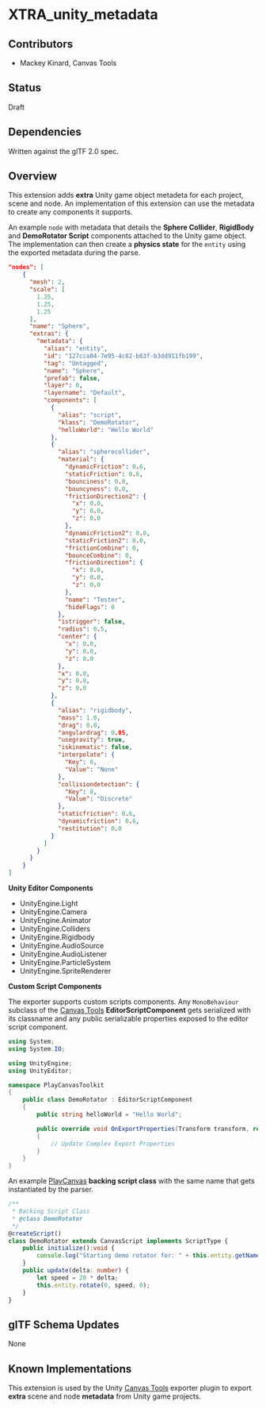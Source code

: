 # XTRA_unity_metadata 

## Contributors

* Mackey Kinard, Canvas Tools

## Status

Draft

## Dependencies

Written against the glTF 2.0 spec.

## Overview

This extension adds **extra** Unity game object metadeta for each project, scene and node. An implementation of this extension can use the metadata to create any components it supports.

An example `node` with metadata that details the **Sphere Collider**, **RigidBody** and **DemoRotator Script** components attached to the Unity game object. The implementation can then create a **physics state** for the `entity` using the exported metadata during the parse.

```json
"nodes": [
    {
      "mesh": 2,
      "scale": [
        1.25,
        1.25,
        1.25
      ],
      "name": "Sphere",
      "extras": {
        "metadata": {
          "alias": "entity",
          "id": "127cca04-7e95-4c82-b63f-b3dd911fb199",
          "tag": "Untagged",
          "name": "Sphere",
          "prefab": false,
          "layer": 0,
          "layername": "Default",
          "components": [
            {
              "alias": "script",
              "klass": "DemoRotator",
              "helloWorld": "Hello World"
            },
            {
              "alias": "spherecollider",
              "material": {
                "dynamicFriction": 0.6,
                "staticFriction": 0.6,
                "bounciness": 0.0,
                "bouncyness": 0.0,
                "frictionDirection2": {
                  "x": 0.0,
                  "y": 0.0,
                  "z": 0.0
                },
                "dynamicFriction2": 0.0,
                "staticFriction2": 0.0,
                "frictionCombine": 0,
                "bounceCombine": 0,
                "frictionDirection": {
                  "x": 0.0,
                  "y": 0.0,
                  "z": 0.0
                },
                "name": "Tester",
                "hideFlags": 0
              },
              "istrigger": false,
              "radius": 0.5,
              "center": {
                "x": 0.0,
                "y": 0.0,
                "z": 0.0
              },
              "x": 0.0,
              "y": 0.0,
              "z": 0.0
            },
            {
              "alias": "rigidbody",
              "mass": 1.0,
              "drag": 0.0,
              "angulardrag": 0.05,
              "usegravity": true,
              "iskinematic": false,
              "interpolate": {
                "Key": 0,
                "Value": "None"
              },
              "collisiondetection": {
                "Key": 0,
                "Value": "Discrete"
              },
              "staticfriction": 0.6,
              "dynamicfriction": 0.6,
              "restitution": 0.0
            }
          ]
        }
      }
    }
]
```

**Unity Editor Components**

* UnityEngine.Light
* UnityEngine.Camera
* UnityEngine.Animator
* UnityEngine.Colliders
* UnityEngine.Rigidbody
* UnityEngine.AudioSource
* UnityEngine.AudioListener
* UnityEngine.ParticleSystem
* UnityEngine.SpriteRenderer

**Custom Script Components**

The exporter supports custom scripts components. Any `MonoBehaviour` subclass of the [Canvas Tools](https://github.com/MackeyK24/CanvasTools) **EditorScriptComponent** gets serialized with its classname and any public serializable properties exposed to the editor script component.

```csharp
using System;
using System.IO;

using UnityEngine;
using UnityEditor;

namespace PlayCanvasToolkit
{
	public class DemoRotator : EditorScriptComponent
	{
		public string helloWorld = "Hello World";

		public override void OnExportProperties(Transform transform, ref CanvasTools.GLTFMetaDataExporter exporter)
		{
			// Update Complex Export Properties
		}
	}
}
```

An example [PlayCanvas](https://playcanvas.com) **backing script class** with the same name that gets instantiated by the parser.

```typescript
/**
 * Backing Script Class
 * @class DemoRotator
 */
@createScript()
class DemoRotator extends CanvasScript implements ScriptType {
    public initialize():void {
        console.log("Starting demo rotator for: " + this.entity.getName());
    }
    public update(delta: number) {
        let speed = 20 * delta;
        this.entity.rotate(0, speed, 0);
    }
}
```

## glTF Schema Updates

None

## Known Implementations

This extension is used by the Unity [Canvas Tools](https://github.com/MackeyK24/CanvasTools) exporter plugin to export **extra** scene and node **metadata** from Unity game projects.
